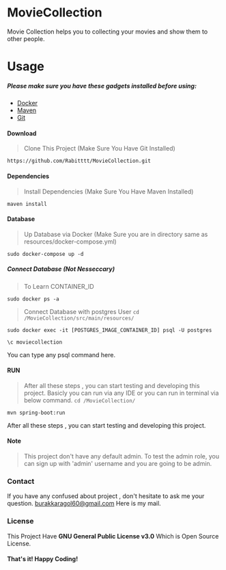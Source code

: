 # MovieCollection
Movie Collection helps you to collecting your movies and show them to other people.

# Usage

##### Please make sure you have these gadgets installed before using:
* [Docker](https://docs.docker.com/engine/install/)
* [Maven](https://maven.apache.org/index.html) 
* [Git](https://git-scm.com/downloads)

#### Download
> Clone This Project (Make Sure You Have Git Installed)
```
https://github.com/Rabitttt/MovieCollection.git
```

#### Dependencies
> Install Dependencies (Make Sure You Have Maven Installed) 
```
maven install
```

#### Database

> Up Database via Docker (Make Sure you are in directory same as resources/docker-compose.yml)
```
sudo docker-compose up -d 
```
##### Connect Database (Not Nesseccary)
> To Learn CONTAINER_ID
```
sudo docker ps -a
```

> Connect Database with postgres User 
`
cd /MovieCollection/src/main/resources/
`
```
sudo docker exec -it [POSTGRES_IMAGE_CONTAINER_ID] psql -U postgres
```
```
\c moviecollection
```
You can type any psql command here.

#### RUN
> After all these steps , you can start testing and developing this project.
> Basicly you can run via any IDE or you can run in terminal via below command.
`
cd /MovieCollection/
`
```
mvn spring-boot:run
```
After all these steps , you can start testing and developing this project.

#### Note
> This project don't have any default admin. To test the admin role, you can sign up with 'admin' username and you are going to be admin.

### Contact
If you have any confused about project , don't hesitate to ask me your question.
<burakkaragol60@gmail.com> Here is my mail.

### License
This Project Have __GNU General Public License v3.0__  Which is Open Source License. 

#### That's it! Happy Coding!
